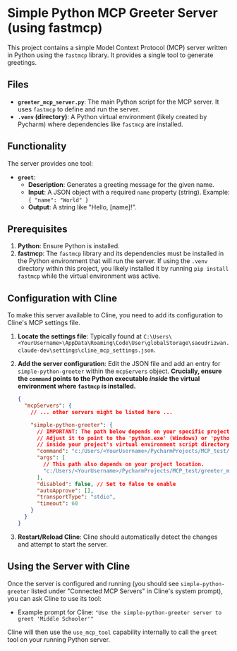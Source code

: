 # Simple Python MCP Greeter Server (using fastmcp)

This project contains a simple Model Context Protocol (MCP) server written in Python using the `fastmcp` library. It provides a single tool to generate greetings.

## Files

*   **`greeter_mcp_server.py`**: The main Python script for the MCP server. It uses `fastmcp` to define and run the server.
*   **`.venv` (directory)**: A Python virtual environment (likely created by Pycharm) where dependencies like `fastmcp` are installed.

## Functionality

The server provides one tool:

*   **`greet`**:
    *   **Description**: Generates a greeting message for the given name.
    *   **Input**: A JSON object with a required `name` property (string). Example: `{ "name": "World" }`
    *   **Output**: A string like "Hello, \[name]!".

## Prerequisites

1.  **Python**: Ensure Python is installed.
2.  **fastmcp**: The `fastmcp` library and its dependencies must be installed in the Python environment that will run the server. If using the `.venv` directory within this project, you likely installed it by running `pip install fastmcp` while the virtual environment was active.

## Configuration with Cline

To make this server available to Cline, you need to add its configuration to Cline's MCP settings file.

1.  **Locate the settings file**: Typically found at `C:\Users\<YourUsername>\AppData\Roaming\Code\User\globalStorage\saoudrizwan.claude-dev\settings\cline_mcp_settings.json`.
2.  **Add the server configuration**: Edit the JSON file and add an entry for `simple-python-greeter` within the `mcpServers` object. **Crucially, ensure the `command` points to the Python executable *inside* the virtual environment where `fastmcp` is installed.**

    ```json
    {
      "mcpServers": {
        // ... other servers might be listed here ...

        "simple-python-greeter": {
          // IMPORTANT: The path below depends on your specific project location and virtual environment setup.
          // Adjust it to point to the 'python.exe' (Windows) or 'python' (macOS/Linux)
          // inside your project's virtual environment script directory (e.g., .venv/Scripts or .venv/bin).
          "command": "c:/Users/<YourUsername>/PycharmProjects/MCP_test/.venv/Scripts/python.exe",
          "args": [
            // This path also depends on your project location.
            "c:/Users/<YourUsername>/PycharmProjects/MCP_test/greeter_mcp_server.py"
          ],
          "disabled": false, // Set to false to enable
          "autoApprove": [],
          "transportType": "stdio",
          "timeout": 60
        }
      }
    }
    ```

3.  **Restart/Reload Cline**: Cline should automatically detect the changes and attempt to start the server.

## Using the Server with Cline

Once the server is configured and running (you should see `simple-python-greeter` listed under "Connected MCP Servers" in Cline's system prompt), you can ask Cline to use its tool:

*   Example prompt for Cline: `"Use the simple-python-greeter server to greet 'Middle Schooler'"`

Cline will then use the `use_mcp_tool` capability internally to call the `greet` tool on your running Python server.
